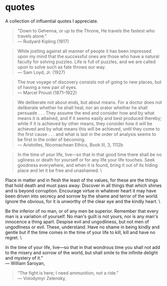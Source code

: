 # quotes
A collection of influential quotes I appreciate.

> "Down to Gehenna, or up to the Throne, He travels the fastest who travels alone." \
— Rudyard Kipling (1917)

> While jostling against all manner of people it has been impressed upon my mind that the successful ones are those who have a natural faculty for solving puzzles. Life is full of puzzles, and we are called upon to solve such as fate throws our way. \
— Sam Loyd, Jr. (1927)

> The true voyage of discovery consists not of going to new places, but of having a new pair of eyes.\
— Marcel Proust (1871–1922)

> We deliberate not about ends, but about means. For a doctor does not deliberate whether he shall heal, nor an orator whether he shall persuade . . . They assume the end and consider how and by what means it is attained, and if it seems easily and best produced thereby; while if it is achieved by other means, they consider how it will be achieved and by what means this will be achieved, until they come to the first cause . . . and what is last in the order of analysis seems to be first in the order of becoming.\
— Aristotles, Nicomachean Ethics, Book III, 3, 1112b

> In the time of your life, live—so that in that good time there shall be no ugliness or death for yourself or for any life your life touches. Seek goodness everywhere, and when it is found, bring it out of its hiding place and let it be free and unashamed. \

Place in matter and in flesh the least of the values, for these are the things that hold death and must pass away. Discover in all things that which shines and is beyond corruption. Encourage virtue in whatever heart it may have been driven into secrecy and sorrow by the shame and terror of the world. Ignore the obvious, for it is unworthy of the clear eye and the kindly heart. \

Be the inferior of no man, or of any men be superior. Remember that every man is a variation of yourself. No man's guilt is not yours, nor is any man's innocence a thing apart. Despise evil and ungodliness, but not men of ungodliness or evil. These, understand. Have no shame in being kindly and gentle but if the time comes in the time of your life to kill, kill and have no regret. \

In the time of your life, live—so that in that wondrous time you shall not add to the misery and sorrow of the world, but shall smile to the infinite delight and mystery of it.” \
― William Saroyan,

> “The fight is here; I need ammunition, not a ride.” \
— Volodymyr Zelensky,
